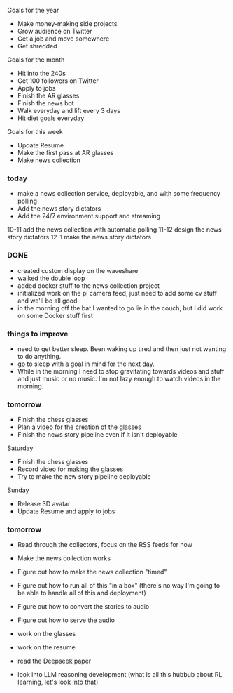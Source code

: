 Goals for the year 
- Make money-making side projects
- Grow audience on Twitter
- Get a job and move somewhere
- Get shredded


Goals for the month
- Hit into the 240s
- Get 100 followers on Twitter
- Apply to jobs
- Finish the AR glasses
- Finish the news bot
- Walk everyday and lift every 3 days
- Hit diet goals everyday

Goals for this week
- Update Resume
- Make the first pass at AR glasses
- Make news collection

### today
- make a news collection service, deployable, and with some frequency polling
- Add the news story dictators
- Add the 24/7 environment support and streaming 

10-11 add the news collection with automatic polling
11-12 design the news story dictators
12-1 make the news story dictators

### DONE
- created custom display on the waveshare
- walked the double loop
- added docker stuff to the news collection project
- initialized work on the pi camera feed, just need to add some cv stuff and we'll be all good
- in the morning off the bat I wanted to go lie in the couch, but I did work on some Docker stuff first

### things to improve
- need to get better sleep. Been waking up tired and then just not wanting to do anything.
- go to sleep with a goal in mind for the next day.
- While in the morning I need to stop gravitating towards videos and stuff and just music or no music. I'm not lazy enough to watch videos in the morning. 

### tomorrow
- Finish the chess glasses
- Plan a video for the creation of the glasses
- Finish the news story pipeline even if it isn't deployable

Saturday
- Finish the chess glasses
- Record video for making the glasses
- Try to make the new story pipeline deployable

Sunday
- Release 3D avatar
- Update Resume and apply to jobs

### tomorrow
- Read through the collectors, focus on the RSS feeds for now
- Make the news collection works
- Figure out how to make the news collection "timed"
- Figure out how to run all of this "in a box" (there's no way I'm going to be able to handle all of this and deployment)
- Figure out how to convert the stories to audio
- Figure out how to serve the audio

- work on the glasses
- work on the resume
- read the Deepseek paper
- look into LLM reasoning development (what is all this hubbub about RL learning, let's look into that)
